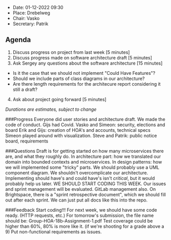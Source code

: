 - Date: 01-12-2022 09:30
- Place: Drebelweg
- Chair: Vasko
- Secretary: Patrik

## Agenda

1. Discuss progress on project from last week [5 minutes]
2. Discuss progress made on software architecture draft [5 minutes]
3. Ask Sergey any questions about the software architecture  [15 minutes]
- Is it the case that we should not implement "Could Have Features"?
- Should we include parts of class diagrams in our architecture?
- Are there length requirements for the architecure report considering it still a draft?
4. Ask about project going forward [5 minutes]


*Durations are estimates, subject to change*

###Progress
Everyone did user stories and architecture draft. We made the code of conduct.
Gijs had Covid.
Vasko and Simeon: security, elections and board
Erik and Gijs: creation of HOA's and accounts, technical specs
Simeon played around with visualization.
Steve and Patrik: public notice board, requirements

###Questions
Draft is for getting started on how many microservices there are, and what they roughly do.
In architecture part: how we translated our domain into bounded contexts and microservices.
In design patterns: how we will implemented some "tricky" parts.
We should probably use a UML component diagram.
We shouldn't overcomplicate our architecture.
Implementing should have's and could have's isn't *critical*, but it would probably help us later.
WE SHOULD START CODING THIS WEEK.
Our issues and sprint management will be evaluated. GitLab management also. On Brightspace, there is a "sprint retrospective document", which we should fill out after each sprint. We can just put all docs like this into the repo.

###Feedback
Start coding!!!
For next week, we should have some code ready. (HTTP requests, etc.)
For tomorrow's submission, the file name should be: Group-HOA-18b-Assignment-1.pdf
Test coverage could be higher than 60%, 80% is more like it. (if we're shooting for a grade above a 9)
Put non-functional requirements as issues.
